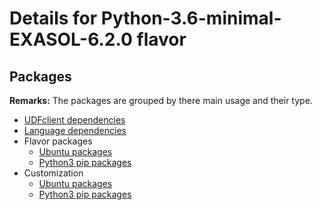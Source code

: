 # Details for Python-3.6-minimal-EXASOL-6.2.0 flavor

## Packages

**Remarks:** The packages are grouped by there main usage and their type.

- [UDFclient dependencies](flavor_base/udfclient_deps/packages/apt_get_packages)
- [Language dependencies](flavor_base/language_deps/packages/apt_get_packages)
- Flavor packages
  - [Ubuntu packages](flavor_base/flavor_base_deps/packages/apt_get_packages)
  - [Python3 pip packages](flavor_base/flavor_base_deps/packages/python3_pip_packages)
- Customization
  - [Ubuntu packages](flavor_customization/packages/apt_get_packages)
  - [Python3 pip packages](flavor_customization/packages/python3_pip_packages)
